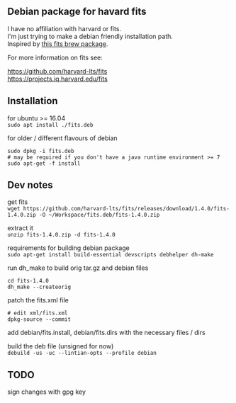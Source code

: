## Debian package for havard fits

I have no affiliation with harvard or fits.  
I'm just trying to make a debian friendly installation path.  
Inspired by [this fits brew package](https://formulae.brew.sh/formula/fits).

For more information on fits see:

https://github.com/harvard-lts/fits  
https://projects.iq.harvard.edu/fits

## Installation

for ubuntu >= 16.04  
`sudo apt install ./fits.deb`

for older / different flavours of debian  
```
sudo dpkg -i fits.deb
# may be required if you don't have a java runtime environment >= 7
sudo apt-get -f install
```

## Dev notes

get fits  
`wget https://github.com/harvard-lts/fits/releases/download/1.4.0/fits-1.4.0.zip -O ~/Workspace/fits.deb/fits-1.4.0.zip`

extract it  
`unzip fits-1.4.0.zip -d fits-1.4.0`

requirements for building debian package  
`sudo apt-get install build-essential devscripts debhelper dh-make`

run dh_make to build orig tar.gz and debian files  
```
cd fits-1.4.0
dh_make --createorig
```

patch the fits.xml file  
```
# edit xml/fits.xml
dpkg-source --commit
```

add debian/fits.install, debian/fits.dirs with the necessary files / dirs

build the deb file (unsigned for now)  
`debuild -us -uc --lintian-opts --profile debian`

## TODO

sign changes with gpg key

